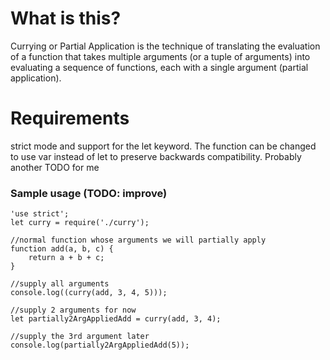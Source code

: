 # What is this?
Currying or Partial Application is the technique of translating the evaluation of a function that takes multiple arguments (or a tuple of arguments) into evaluating a sequence of functions, each with a single argument (partial application).

# Requirements
strict mode and support for the let keyword. The function can be changed to use var instead of let to preserve backwards compatibility. Probably another TODO for me

### Sample usage (TODO: improve)
```
'use strict';
let curry = require('./curry');

//normal function whose arguments we will partially apply
function add(a, b, c) {
    return a + b + c;
}

//supply all arguments
console.log((curry(add, 3, 4, 5)));

//supply 2 arguments for now
let partially2ArgAppliedAdd = curry(add, 3, 4);

//supply the 3rd argument later
console.log(partially2ArgAppliedAdd(5));
```

